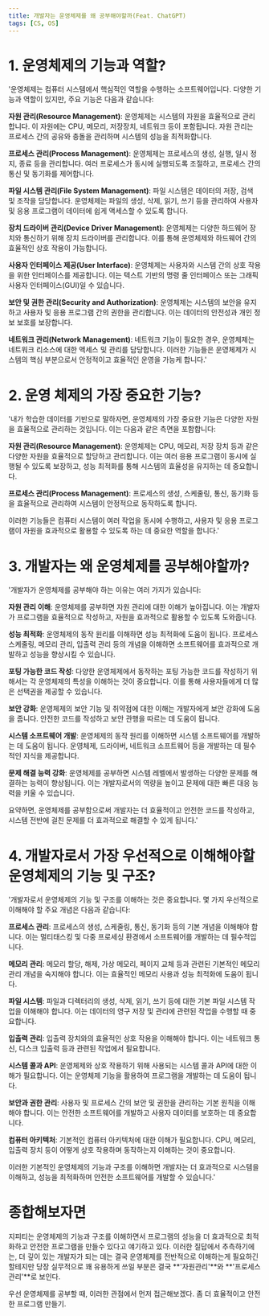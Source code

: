 ```yaml
---
title: 개발자는 운영체제를 왜 공부해야할까(Feat. ChatGPT)
tags: [CS, OS]
---
```


# 1. 운영체제의 기능과 역할?

'운영체제는 컴퓨터 시스템에서 핵심적인 역할을 수행하는 소프트웨어입니다. 다양한 기능과 역할이 있지만, 주요 기능은 다음과 같습니다:

**자원 관리(Resource Management)**: 운영체제는 시스템의 자원을 효율적으로 관리합니다. 이 자원에는 CPU, 메모리, 저장장치, 네트워크 등이 포함됩니다. 
자원 관리는 프로세스 간의 공유와 충돌을 관리하며 시스템의 성능을 최적화합니다.

**프로세스 관리(Process Management)**: 운영체제는 프로세스의 생성, 실행, 일시 정지, 종료 등을 관리합니다. 
여러 프로세스가 동시에 실행되도록 조절하고, 프로세스 간의 통신 및 동기화를 제어합니다.

**파일 시스템 관리(File System Management)**: 파일 시스템은 데이터의 저장, 검색 및 조작을 담당합니다. 
운영체제는 파일의 생성, 삭제, 읽기, 쓰기 등을 관리하여 사용자 및 응용 프로그램이 데이터에 쉽게 액세스할 수 있도록 합니다.

**장치 드라이버 관리(Device Driver Management)**: 운영체제는 다양한 하드웨어 장치와 통신하기 위해 장치 드라이버를 관리합니다. 
이를 통해 운영체제와 하드웨어 간의 효율적인 상호 작용이 가능합니다.

**사용자 인터페이스 제공(User Interface)**: 운영체제는 사용자와 시스템 간의 상호 작용을 위한 인터페이스를 제공합니다. 
이는 텍스트 기반의 명령 줄 인터페이스 또는 그래픽 사용자 인터페이스(GUI)일 수 있습니다.

**보안 및 권한 관리(Security and Authorization)**: 운영체제는 시스템의 보안을 유지하고 사용자 및 응용 프로그램 간의 권한을 관리합니다. 
이는 데이터의 안전성과 개인 정보 보호를 보장합니다.

**네트워크 관리(Network Management)**: 네트워크 기능이 필요한 경우, 운영체제는 네트워크 리소스에 대한 액세스 및 관리를 담당합니다.
이러한 기능들은 운영체제가 시스템의 핵심 부분으로서 안정적이고 효율적인 운영을 가능케 합니다.'


# 2. 운영 체제의 가장 중요한 기능?

'내가 학습한 데이터를 기반으로 말하자면, 운영체제의 가장 중요한 기능은 다양한 자원을 효율적으로 관리하는 것입니다. 이는 다음과 같은 측면을 포함합니다:

**자원 관리(Resource Management)**: 운영체제는 CPU, 메모리, 저장 장치 등과 같은 다양한 자원을 효율적으로 할당하고 관리합니다. 이는 여러 응용 프로그램이 동시에 실행될 수 있도록 보장하고, 성능 최적화를 통해 시스템의 효율성을 유지하는 데 중요합니다.

**프로세스 관리(Process Management)**: 프로세스의 생성, 스케줄링, 통신, 동기화 등을 효율적으로 관리하여 시스템이 안정적으로 동작하도록 합니다.

이러한 기능들은 컴퓨터 시스템이 여러 작업을 동시에 수행하고, 사용자 및 응용 프로그램이 자원을 효과적으로 활용할 수 있도록 하는 데 중요한 역할을 합니다.'


# 3. 개발자는 왜 운영체제를 공부해야할까?

'개발자가 운영체제를 공부해야 하는 이유는 여러 가지가 있습니다:

**자원 관리 이해**: 운영체제를 공부하면 자원 관리에 대한 이해가 높아집니다. 이는 개발자가 프로그램을 효율적으로 작성하고, 자원을 효과적으로 활용할 수 있도록 도와줍니다.

**성능 최적화**: 운영체제의 동작 원리를 이해하면 성능 최적화에 도움이 됩니다. 프로세스 스케줄링, 메모리 관리, 입출력 관리 등의 개념을 이해하면 소프트웨어를 효과적으로 개발하고 성능을 향상시킬 수 있습니다.

**포팅 가능한 코드 작성**: 다양한 운영체제에서 동작하는 포팅 가능한 코드를 작성하기 위해서는 각 운영체제의 특성을 이해하는 것이 중요합니다. 이를 통해 사용자들에게 더 많은 선택권을 제공할 수 있습니다.

**보안 강화**: 운영체제의 보안 기능 및 취약점에 대한 이해는 개발자에게 보안 강화에 도움을 줍니다. 안전한 코드를 작성하고 보안 관행을 따르는 데 도움이 됩니다.

**시스템 소프트웨어 개발**: 운영체제의 동작 원리를 이해하면 시스템 소프트웨어를 개발하는 데 도움이 됩니다. 운영체제, 드라이버, 네트워크 소프트웨어 등을 개발하는 데 필수적인 지식을 제공합니다.

**문제 해결 능력 강화**: 운영체제를 공부하면 시스템 레벨에서 발생하는 다양한 문제를 해결하는 능력이 향상됩니다. 이는 개발자로서의 역량을 높이고 문제에 대한 빠른 대응 능력을 키울 수 있습니다.

요약하면, 운영체제를 공부함으로써 개발자는 더 효율적이고 안전한 코드를 작성하고, 시스템 전반에 걸친 문제를 더 효과적으로 해결할 수 있게 됩니다.'


# 4. 개발자로서 가장 우선적으로 이해해야할 운영체제의 기능 및 구조?

'개발자로서 운영체제의 기능 및 구조를 이해하는 것은 중요합니다. 몇 가지 우선적으로 이해해야 할 주요 개념은 다음과 같습니다:

**프로세스 관리**: 프로세스의 생성, 스케줄링, 통신, 동기화 등의 기본 개념을 이해해야 합니다. 이는 멀티태스킹 및 다중 프로세싱 환경에서 소프트웨어를 개발하는 데 필수적입니다.

**메모리 관리**: 메모리 할당, 해제, 가상 메모리, 페이지 교체 등과 관련된 기본적인 메모리 관리 개념을 숙지해야 합니다. 이는 효율적인 메모리 사용과 성능 최적화에 도움이 됩니다.

**파일 시스템**: 파일과 디렉터리의 생성, 삭제, 읽기, 쓰기 등에 대한 기본 파일 시스템 작업을 이해해야 합니다. 이는 데이터의 영구 저장 및 관리에 관련된 작업을 수행할 때 중요합니다.

**입출력 관리**: 입출력 장치와의 효율적인 상호 작용을 이해해야 합니다. 이는 네트워크 통신, 디스크 입출력 등과 관련된 작업에서 필요합니다.

**시스템 콜과 API**: 운영체제와 상호 작용하기 위해 사용되는 시스템 콜과 API에 대한 이해가 필요합니다. 이는 운영체제 기능을 활용하여 프로그램을 개발하는 데 도움이 됩니다.

**보안과 권한 관리**: 사용자 및 프로세스 간의 보안 및 권한을 관리하는 기본 원칙을 이해해야 합니다. 이는 안전한 소프트웨어를 개발하고 사용자 데이터를 보호하는 데 중요합니다.

**컴퓨터 아키텍처**: 기본적인 컴퓨터 아키텍처에 대한 이해가 필요합니다. CPU, 메모리, 입출력 장치 등이 어떻게 상호 작용하며 동작하는지 이해하는 것이 중요합니다.

이러한 기본적인 운영체제의 기능과 구조를 이해하면 개발자는 더 효과적으로 시스템을 이해하고, 성능을 최적화하며 안전한 소프트웨어를 개발할 수 있습니다.'

# 종합해보자면
지피티는 운영체제의 기능과 구조를 이해하면서 프로그램의 성능을 더 효과적으로 최적화하고 안전한 프로그램을 만들수 있다고 얘기하고 있다. 이러한 질답에서 추측하기에는, 더 깊이 있는 개발자가 되는 데는 결국 운영체제를 전반적으로 이해하는게 필요하긴 할테지만 당장 실무적으로 꽤 유용하게 쓰일 부분은 결국 **'자원관리'**와 **'프로세스 관리'**로 보인다.

우선 운영체제를 공부할 때, 이러한 관점에서 먼저 접근해보겠다.
좀 더 효율적이고 안전한 프로그램 만들기.